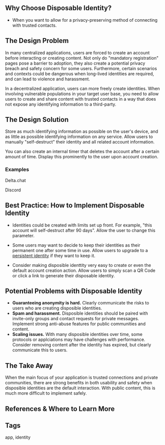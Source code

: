 ## Why Choose Disposable Identity?

- When you want to allow for a privacy-preserving method of connecting
with trusted contacts.

## The Design Problem

In many centralized applications, users are forced to create an account before
interacting or creating content. Not only do "mandatory registration" pages
pose a barrier to adoption, they also create a potential privacy breach and
safety concern for some users. Furthermore, certain scenarios and contexts could be
dangerous when long-lived identities are required, and can lead to violence and
harassment.  

In a decentralized application, users can more freely create identities. 
When involving vulnerable populations in your target user base, you need to
allow users to create and share content with trusted contacts in a way that
does not expose any identifying information to a third-party. 

## The Design Solution

Store as much identifying information as possible on the user's device, and as
little as possible identifying information on any service. Allow users to
manually "self-destruct" their identity and all related account information. 

You can also create an internal timer that deletes the account after a certain
amount of time. Display this prominently to the user upon account creation.
 
### Examples

Delta.chat

Discord


## Best Practice: How to Implement Disposable Identity

- Identities could be created with limits set up front. For example, "this
  account will self-destruct after 90 days". Allow the user to change this
  parameter.

- Some users may want to decide to keep their identities as their permanent
  one after some time in use. Allow users to upgrade to a [persistent
identity](persistent-identity.md) if they want to keep it.

- Consider making disposible identtity very easy to create or even the default
  account creation action. Allow users to simply scan a QR Code or click a link
  to generate their disposable identity. 
 
## Potential Problems with Disposable Identity 

- **Guaranteeing anonymity is hard.** Clearly communicate the risks to users who
  are creating disposible identities.
- **Spam and harassment.** Disposible identities should be paired with 
  invite-only groups and contact requests for private messages. Implement
  strong anti-abuse features for public communities and content.
- **Scaling issues.** With many disposible identities over time, some protocols
  or applciations may have challenges with performance. Consider removing
  content after the identity has expired, but clearly communicate this to
  users.

## The Take Away

When the main focus of your application is trusted connections and private
communities, there are strong benefits in both usability and safety when  
disposible identities are the default interaction. With public content,
this is much more difficult to implement safely.

## References & Where to Learn More

## Tags

app, identity
